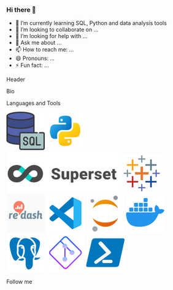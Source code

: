 ### Hi there 👋


- 🌱 I’m currently learning SQL, Python and data analysis tools
- 👯 I’m looking to collaborate on ...
- 🤔 I’m looking for help with ...
- 💬 Ask me about ...
- 📫 How to reach me: ...
- 😄 Pronouns: ...
- ⚡ Fun fact: ...



Header


Bio


Languages and Tools

![sql](https://github.com/avgalkov/avgalkov/blob/main/assets/sql.png)
![python](https://github.com/avgalkov/avgalkov/blob/main/assets/python.png)
![superset](https://github.com/avgalkov/avgalkov/blob/main/assets/superet.png)
![tableau](https://github.com/avgalkov/avgalkov/blob/main/assets/tableau.png)
![redash](https://github.com/avgalkov/avgalkov/blob/main/assets/redash.png)
![vsc](https://github.com/avgalkov/avgalkov/blob/main/assets/vsc.png)
![jupyter](https://github.com/avgalkov/avgalkov/blob/main/assets/jupyter.png)
![docker](https://github.com/avgalkov/avgalkov/blob/main/assets/docker.png)
![postgres](https://github.com/avgalkov/avgalkov/blob/main/assets/postgresql.png)
![git](https://github.com/avgalkov/avgalkov/blob/main/assets/git.png)
![powershell](https://github.com/avgalkov/avgalkov/blob/main/assets/powershell.png)

Follow me


